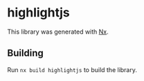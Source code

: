 # highlightjs

This library was generated with [Nx](https://nx.dev).

## Building

Run `nx build highlightjs` to build the library.
